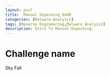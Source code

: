```yaml
---
layout: post
title:  Manual Unpacking 0x00
categories: [Malware-Analysis]
tags: [Reverse Engineering,Malware Analysis]
description: Intro To Manual Unpacking.
---
```

# Challenge name
Sky Fall

